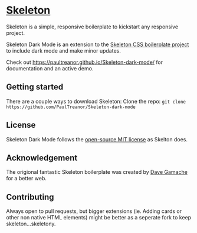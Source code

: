# [Skeleton](http://getskeleton.com)
Skeleton is a simple, responsive boilerplate to kickstart any responsive project.

Skeleton Dark Mode is an extension to the [Skeleton CSS boilerplate project](http://getskeleton.com) to include dark mode and make minor updates. 

Check out <https://paultreanor.github.io/Skeleton-dark-mode/> for documentation and an active demo.

## Getting started

There are a couple ways to download Skeleton:
Clone the repo: `git clone https://github.com/PaulTreanor/Skeleton-dark-mode` 

## License

Skeleton Dark Mode follows the [open-source MIT license](https://github.com/dhg/Skeleton/blob/master/LICENSE.md) as Skelton does.

## Acknowledgement

The origional fantastic Skeleton boilerplate was created by [Dave Gamache](https://twitter.com/dhg) for a better web.

## Contributing 

Always open to pull requests, but bigger extensions (ie. Adding cards or other non native HTML elements) might be better as a seperate fork to keep skeleton...skeletony. 
